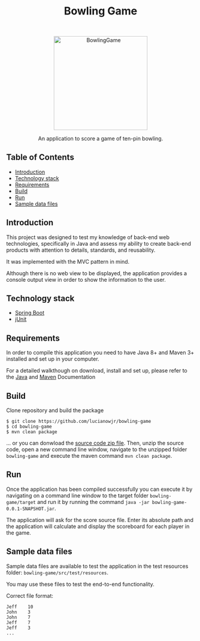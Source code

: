 <h1 align="center"> Bowling Game </h1> <br>
<p align="center">
  <img alt="BowlingGame" title="BowlingGame" src="https://bit.ly/2E7U9GE" height="250">
</p>

<p align="center">
  An application to score a game of ten-pin bowling.
</p>

## Table of Contents
- [Introduction](#introduction)
- [Technology stack](#technology-stack)
- [Requirements](#requirements)
- [Build](#build)
- [Run](#run)
- [Sample data files](#sample-data-files)

## Introduction
This project was designed to test my knowledge of back-end web technologies, specifically in Java and assess my ability to create back-end products with attention to details, standards, and reusability.

It was implemented with the MVC pattern in mind.

Although there is no web view to be displayed, the application provides a console output view in order to show the information to the user.

## Technology stack
- [Spring Boot](https://spring.io/projects/spring-boot)
- [jUnit](https://junit.org/junit5/)

## Requirements
In order to compile this application you need to have Java 8+ and Maven 3+ installed and set up in your computer.

For a detailed walkthough on download, install and set up, please refer to the [Java](https://www.oracle.com/java/technologies/javase-downloads.html) and [Maven](https://maven.apache.org/install.html) Documentation

## Build
Clone repository and build the package

```
$ git clone https://github.com/lucianowjr/bowling-game
$ cd bowling-game
$ mvn clean package
```
... or you can donwload the [source code zip file](https://github.com/lucianowjr/bowling-game/archive/master.zip). Then, unzip the source code, open a new command line window, navigate to the unzipped folder `bowling-game` and execute the maven command `mvn clean package`.

## Run
Once the application has been compiled successfully you can execute it by navigating on a command line window to the target folder `bowling-game/target` and run it by running the command `java -jar bowling-game-0.0.1-SNAPSHOT.jar`.

The application will ask for the score source file. Enter its absolute path and the application will calculate and display the scoreboard for each player in the game.

## Sample data files
Sample data files are available to test the application in the test resources folder: `bowling-game/src/test/resources`.

You may use these files to test the end-to-end functionality.

Correct file format:
```
Jeff	10
John	3
John	7
Jeff	7
Jeff	3
...
```

